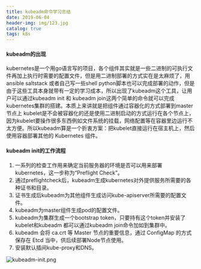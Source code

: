 ```yaml
---
title: kubeadm命令学习总结
date: 2019-06-04
header-img: img/123.jpg
catalog: true
tags: k8s
---
```


#### kubeadm的出现
kubernetes是一个用go语言写的项目，各个组件其实就是一些二进制的可执行文件再加上执行时需要的配置文件，但是用二进制部署的方式实在是太麻烦了，用ansible saltstack 或者自己写一些shell python脚本也可以完成部署的动作，但是由于这些工具本身就带有一定的学习成本，所以出现了kubeadm这个工具，让用户可以通过kubeadm init 和 kubeadm join这两个简单的命令就可以完成kubernetes集群的搭建。本质上来讲就是把组件通过容器化的方式部署到master节点上
kubelet是不会被容器化的还是使用二进制启动的方式运行在各个节点上，因为kubelet要操作很多东西例如文件系统的挂载，网络配置等在容器里边运行不太方便。所以kubeadm算是一个折衷方案：把kubelet直接运行在宿主机上，然后使用容器部署其他的 Kubernetes 组件。

#### kubeadm init的工作流程

1. 一系列的检查工作用来确定当前服务器的环境是否可以用来部署kubernetes，这一步称为“Preflight Check”。
2. 通过preflightcheck后，kubeadm生成kubernetes对外提供服务所需要的各种证书和目录。
3. 证书生成后kubeadm为其他组件生成访问kube-apiserver所需要的配置文件。
4. kubeadm为master组件生成pod的配置文件。
5. kubeadm为集群生成一个bootstrap token，只要持有这个token并安装了kubelet和kubeadm 都可以通过kubeadm join命令加如到集群中。
6. kubeadm 会将 ca.crt 等 Master 节点的重要信息，通过 ConfigMap 的方式保存在 Etcd 当中，供后续部署Node节点使用。
7. 安装默认插间kube-proxy和DNS。

![kubeadm-init.png](http://q7mj5531m.bkt.clouddn.com/kubeadm-init.png)

